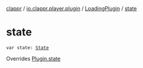 [clappr](../../index.md) / [io.clappr.player.plugin](../index.md) / [LoadingPlugin](index.md) / [state](./state.md)

# state

`var state: `[`State`](../-plugin/-state/index.md)

Overrides [Plugin.state](../-plugin/state.md)

